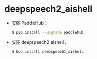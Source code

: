# deepspeech2_aishell
* 安装 PaddleHub：

    ```bash
    $ pip install --upgrade paddlehub
    ```

* 安装 deepspeech2_aishell：

    ```bash
    $ hub install deepspeech2_aishell
    ```
